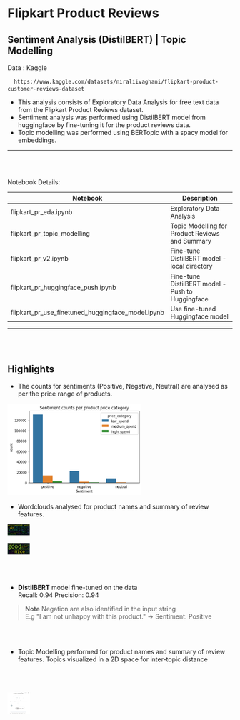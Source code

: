 # Flipkart Product Reviews

## Sentiment Analysis (DistilBERT) | Topic Modelling 

Data : Kaggle

      https://www.kaggle.com/datasets/niraliivaghani/flipkart-product-customer-reviews-dataset
      
      
- This analysis consists of Exploratory Data Analysis for free text data from the Flipkart Product Reviews dataset. 
- Sentiment analysis was performed using DistilBERT model from huggingface by fine-tuning it for the product reviews data. 
- Topic modelling was performed using BERTopic with a spacy model for embeddings. 



------------------------------------------------------------------------------
<br>
<br>



Notebook Details: 


| Notebook  | Description |
| ------------- | ------------- |
| flipkart_pr_eda.ipynb  | Exploratory Data Analysis  |
| flipkart_pr_topic_modelling  | Topic Modelling for Product Reviews and Summary  |
| flipkart_pr_v2.ipynb  | Fine-tune DistilBERT model - local directory |
| flipkart_pr_huggingface_push.ipynb  | Fine-tune DistilBERT model - Push to Huggingface  |
| flipkart_pr_use_finetuned_huggingface_model.ipynb  | Use fine-tuned Huggingface model  |



------------------------------------------------------------------------------
<br>
<br>

## Highlights

- The counts for sentiments (Positive, Negative, Neutral) are analysed as per the price range of products. 

<img
  src="plots_figures/sentiment counts.png"
  alt="Sentiment Counts"
  title="Sentiment Counts"
  style="display: inline-block; margin: 0 auto; max-width: 300px">
      
- Wordclouds analysed for product names and summary of review features.

      
<img
  src="plots_figures/product name wordcloud.png"
  alt="Product Name Wordcloud"
  title="Product Name Wordcloud"
  style="display: inline-block; margin: 0 auto; max-width: 50px">
      
<img
  src="plots_figures/summary wordcloud.png"
  alt="Summary Wordcloud"
  title="Summary Name Wordcloud"
  style="display: inline-block; margin: 0 auto; max-width: 50px">
      
<br>      
<br>
      
- **DistilBERT** model fine-tuned on the data <br>
     Recall: 0.94 Precision: 0.94 <br>
> **Note**
> Negation are also identified in the input string <br>
> E.g "I am not unhappy with this product." -> Sentiment: Positive 
     
<br>
<br>      

- Topic Modelling performed for product names and summary of review features. Topics visualized in a 2D space for inter-topic distance
<br>
<br>
<br>
<img
  src="plots_figures/product_name_topic_modelling.png"
  alt="Product Name Topic Modelling"
  title="Product Name Topic Modelling"
  style="display: inline-block; margin: 0 auto; max-width: 50px">

